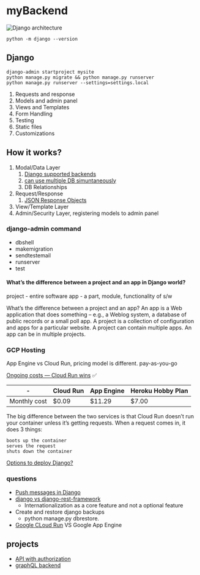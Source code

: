 # myBackend

![Django architecture](../myBackend/docs/django-mysql-crud-rest-framework-archirecture.png)

```
python -m django --version

```

## Django

```
django-admin startproject mysite
python manage.py migrate && python manage.py runserver
python manage.py runserver --settings=settings.local
```

1. Requests and response
2. Models and admin panel
3. Views and Templates
4. Form Handling
5. Testing
6. Static files
7. Customizations

## How it works?

1. Modal/Data Layer
   1. [Django supported backends](https://github.com/django/django/tree/main/django/db/backends)
   2. [can use multiple DB simuntaneously](https://docs.djangoproject.com/en/3.2/topics/db/multi-db/#defining-your-databases)
   3. DB Relationships
2. Request/Response
   1. [JSON Response Objects](https://docs.djangoproject.com/en/3.2/ref/request-response/#jsonresponse-objects)
3. View/Template Layer
4. Admin/Security Layer, registering models to admin panel

### django-admin command

- dbshell
- makemigration
- sendtestemail
- runserver
- test

#### What’s the difference between a project and an app in Django world?

project - entire software
app - a part, module, functionality of s/w

What’s the difference between a project and an app? An app is a Web application that does something – e.g., a Weblog system, a database of public records or a small poll app. A project is a collection of configuration and apps for a particular website. A project can contain multiple apps. An app can be in multiple projects.

### GCP Hosting

App Engine vs Cloud Run, pricing model is different. pay-as-you-go

[Ongoing costs — Cloud Run wins](https://dev.to/pcraig3/cloud-run-vs-app-engine-a-head-to-head-comparison-using-facts-and-science-1225) ✅

| -            | Cloud Run | App Engine | Heroku Hobby Plan |
| ------------ | --------- | ---------- | ----------------- |
| Monthly cost | $0.09     | $11.29     | $7.00             |

The big difference between the two services is that Cloud Run doesn’t run your container unless it’s getting requests. When a request comes in, it does 3 things:

    boots up the container
    serves the request
    shuts down the container

[Options to deploy Django?](https://cloud.google.com/python/django)

### questions

- [Push messages in Django](https://stackoverflow.com/questions/10927505/how-to-build-a-push-system-in-django)
- [django vs django-rest-framework](https://stackoverflow.com/questions/49109791/django-or-django-rest-framework)
  - Internationalization as a core feature and not a optional feature
- Create and restore django backups
  - python manage.py dbrestore.
- [Google CLoud Run](https://cloud.google.com/run) VS Google App Engine

## projects

- [API with authorization](https://github.com/juanbenitezdev/django-rest-framework-crud)
- [graphQL backend](https://graphene-python.org/)
